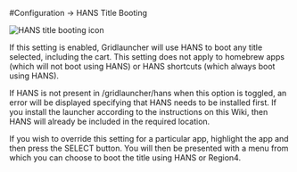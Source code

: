#Configuration -> HANS Title Booting

![HANS title booting icon](wiki/images/hanstitlebooticon.png)<br>

If this setting is enabled, Gridlauncher will use HANS to boot any title selected, including the cart. This setting does not apply to homebrew apps (which will not boot using HANS) or HANS shortcuts (which always boot using HANS).

If HANS is not present in /gridlauncher/hans when this option is toggled, an error will be displayed specifying that HANS needs to be installed first. If you install the launcher according to the instructions on this Wiki, then HANS will already be included in the required location.

If you wish to override this setting for a particular app, highlight the app and then press the SELECT button. You will then be presented with a menu from which you can choose to boot the title using HANS or Region4.
